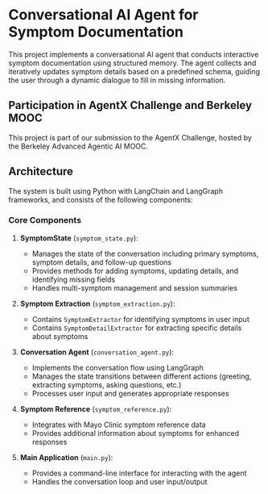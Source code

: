 # Conversational AI Agent for Symptom Documentation 

This project implements a conversational AI agent that conducts interactive symptom documentation using structured memory. The agent collects and iteratively updates symptom details based on a predefined schema, guiding the user through a dynamic dialogue to fill in missing information.

## Participation in AgentX Challenge and Berkeley MOOC

This project is part of our submission to the AgentX Challenge, hosted by the Berkeley Advanced Agentic AI MOOC. 


## Architecture

The system is built using Python with LangChain and LangGraph frameworks, and consists of the following components:


### Core Components

1. **SymptomState** (`symptom_state.py`): 
   - Manages the state of the conversation including primary symptoms, symptom details, and follow-up questions
   - Provides methods for adding symptoms, updating details, and identifying missing fields
   - Handles multi-symptom management and session summaries

2. **Symptom Extraction** (`symptom_extraction.py`):
   - Contains `SymptomExtractor` for identifying symptoms in user input
   - Contains `SymptomDetailExtractor` for extracting specific details about symptoms

3. **Conversation Agent** (`conversation_agent.py`):
   - Implements the conversation flow using LangGraph
   - Manages the state transitions between different actions (greeting, extracting symptoms, asking questions, etc.)
   - Processes user input and generates appropriate responses

4. **Symptom Reference** (`symptom_reference.py`):
   - Integrates with Mayo Clinic symptom reference data
   - Provides additional information about symptoms for enhanced responses

5. **Main Application** (`main.py`):
   - Provides a command-line interface for interacting with the agent
   - Handles the conversation loop and user input/output


